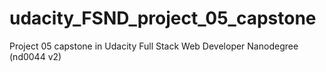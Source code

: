 # udacity_FSND_project_05_capstone
Project 05 capstone in Udacity Full Stack Web Developer Nanodegree (nd0044 v2) 
